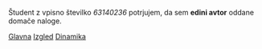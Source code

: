 Študent z vpisno številko _63140236_ potrjujem, da sem __edini avtor__ oddane domače naloge.

[Glavna](https://rawgit.com/simcicandraz/stroboskop/master/stroboskop.html)
[Izgled](https://rawgit.com/simcicandraz/stroboskop/izgled/stroboskop.html)
[Dinamika](https://rawgit.com/simcicandraz/stroboskop/dinamika/stroboskop.html)